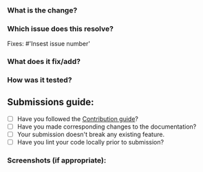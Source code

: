 ### What is the change?

### Which issue does this resolve?
Fixes: #'Insest issue number'


### What does it fix/add?


### How was it tested?


## Submissions guide:
- [ ] Have you followed the [Contribution guide](https://github.com/PragatiVerma18/Snappify/blob/master/CONTRIBUTING.md)?
- [ ] Have you made corresponding changes to the documentation?
- [ ] Your submission doesn't break any existing feature.
- [ ] Have you lint your code locally prior to submission?

### Screenshots (if appropriate):
